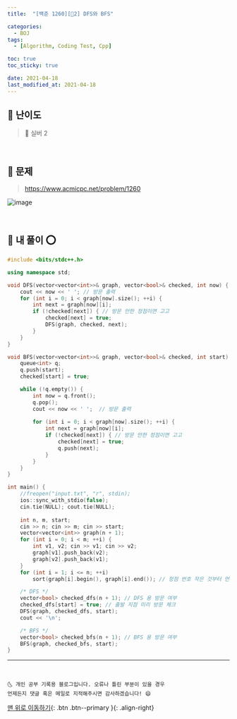 ```yaml
---
title:  "[백준 1260][🤍2] DFS와 BFS" 

categories:
  - BOJ
tags:
  - [Algorithm, Coding Test, Cpp]

toc: true
toc_sticky: true

date: 2021-04-18
last_modified_at: 2021-04-18
---
```



## 🚀 난이도 

> 🤍 실버 2

<br>

## 🚀 문제

> <https://www.acmicpc.net/problem/1260>

![image](https://user-images.githubusercontent.com/42318591/115132478-7ddbbf00-a03b-11eb-8583-4185c4657db4.png)


<br>

## 🚀 내 풀이 ⭕

```cpp
#include <bits/stdc++.h>

using namespace std;

void DFS(vector<vector<int>>& graph, vector<bool>& checked, int now) {
	cout << now << ' '; // 방문 출력
	for (int i = 0; i < graph[now].size(); ++i) {
		int next = graph[now][i];
		if (!checked[next]) { // 방문 안한 정점이면 고고
			checked[next] = true;
			DFS(graph, checked, next);
		}
	}
}

void BFS(vector<vector<int>>& graph, vector<bool>& checked, int start) {
	queue<int> q;
	q.push(start);
	checked[start] = true;

	while (!q.empty()) {
		int now = q.front();
		q.pop();
		cout << now << ' ';  // 방문 출력
		
		for (int i = 0; i < graph[now].size(); ++i) {
			int next = graph[now][i];
			if (!checked[next]) { // 방문 안한 정점이면 고고
				checked[next] = true;
				q.push(next);
			}
		}
	}
}

int main() {
	//freopen("input.txt", "r", stdin);
	ios::sync_with_stdio(false);
	cin.tie(NULL); cout.tie(NULL);
	
	int n, m, start;
	cin >> n; cin >> m; cin >> start;
	vector<vector<int>> graph(n + 1);
	for (int i = 0; i < m; ++i) {
		int v1, v2; cin >> v1; cin >> v2;
		graph[v1].push_back(v2);
		graph[v2].push_back(v1);
	}
	for (int i = 1; i <= n; ++i)
		sort(graph[i].begin(), graph[i].end()); // 정점 번호 작은 것부터 먼저 방문하라고 했기 때문에 정렬 해줌

    /* DFS */
	vector<bool> checked_dfs(n + 1); // DFS 용 방문 여부
	checked_dfs[start] = true; // 출발 지점 미리 방문 체크
	DFS(graph, checked_dfs, start); 
	cout << '\n';

    /* BFS */
	vector<bool> checked_bfs(n + 1); // BFS 용 방문 여부 
	BFS(graph, checked_bfs, start);
}
```

***
<br>

    🌜 개인 공부 기록용 블로그입니다. 오류나 틀린 부분이 있을 경우 
    언제든지 댓글 혹은 메일로 지적해주시면 감사하겠습니다! 😄

[맨 위로 이동하기](#){: .btn .btn--primary }{: .align-right}